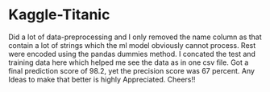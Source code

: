 # Kaggle-Titanic
Did a lot of data-preprocessing and I only removed the name column as that contain a lot of strings which the ml model obviously cannot process. Rest were encoded using the pandas dummies method. I concated the test and training data here which helped me see the data as in one csv file.
Got a final prediction score of 98.2, yet the precision score was 67 percent. Any Ideas to make that better is highly Appreciated. Cheers!!
